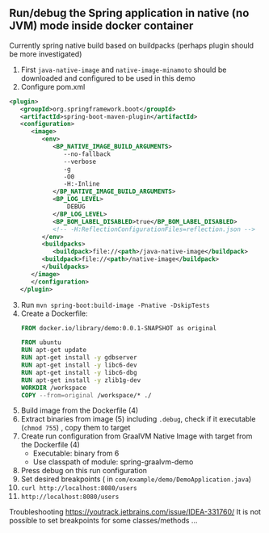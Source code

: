 <h2>Run/debug the Spring application in native (no JVM) mode inside docker container</h2>
Currently spring native build based on buildpacks (perhaps plugin should be more investigated)

1. First `java-native-image` and `native-image-minamoto` should be downloaded and configured to be used in this demo 
2. Configure pom.xml
```pom.xml
<plugin>
   <groupId>org.springframework.boot</groupId>
   <artifactId>spring-boot-maven-plugin</artifactId>
   <configuration>
      <image>
         <env>
            <BP_NATIVE_IMAGE_BUILD_ARGUMENTS>
               --no-fallback
               --verbose
               -g
               -O0
               -H:-Inline
            </BP_NATIVE_IMAGE_BUILD_ARGUMENTS>
            <BP_LOG_LEVEL>
                DEBUG
            </BP_LOG_LEVEL>
            <BP_BOM_LABEL_DISABLED>true</BP_BOM_LABEL_DISABLED>
            <!-- -H:ReflectionConfigurationFiles=reflection.json -->
         </env>
         <buildpacks>
            <buildpack>file://<path>/java-native-image</buildpack>
         <buildpack>file://<path>/native-image</buildpack>
         </buildpacks>
      </image>
      </configuration>
   </plugin>
 ```
   
3. Run `mvn spring-boot:build-image -Pnative -DskipTests` 
4. Create a Dockerfile:
   ```Dockerfile
   FROM docker.io/library/demo:0.0.1-SNAPSHOT as original
   
   FROM ubuntu
   RUN apt-get update
   RUN apt-get install -y gdbserver
   RUN apt-get install -y libc6-dev
   RUN apt-get install -y libc6-dbg
   RUN apt-get install -y zlib1g-dev
   WORKDIR /workspace
   COPY --from=original /workspace/* ./
   ```
5. Build image from the Dockerfile (4)
6. Extract binaries from image (5) including `.debug`, check if it executable (`chmod 755`) , copy them to target
7. Create run configuration from GraalVM Native Image with target from the Dockerfile (4)
    - Executable: binary from 6
    - Use classpath of module: spring-graalvm-demo
8. Press debug on this run configuration
9. Set desired breakpoints ( in `com/example/demo/DemoApplication.java`)
10. `curl http://localhost:8080/users`  
11. `http://localhost:8080/users`


Troubleshooting
https://youtrack.jetbrains.com/issue/IDEA-331760/ It is not possible to set breakpoints for some classes/methods
...